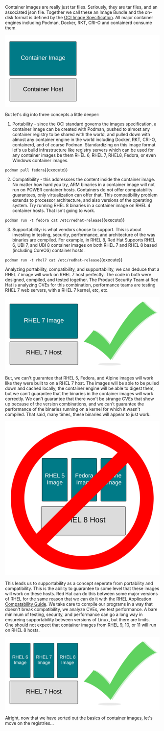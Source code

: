 Container images are really just tar files. Seriously, they are tar files, and an associated json file. Together we call these an Image Bundle and the on-disk format is defined by the [OCI Image Specification](https://github.com/opencontainers/image-spec). All major container engines including Podman, Docker, RKT, CRI-O and containerd consume them.

![Container Images](../../assets/subsystems/container-internals-lab-2-0-part-1/02-basic-container-image.png)

But let's dig into three concepts a little deeper:

1. Portability - since the OCI standard governs the images specification, a container image can be created with Podman, pushed to almost any container registry to be shared with the world, and pulled down with almost any container engine in the world including Docker, RKT, CRI-O, containerd, and of course Podman. Standardizing on this image format let's us build infrastructure like registry servers which can be used for any container images be them RHEL 6, RHEL 7, RHEL8, Fedora, or even Windows container images.

`podman pull fedora`{{execute}}

2. Compatibility - this addressses the content inside the container image. No matter how hard you try, ARM binaries in a container image will not run on POWER container hosts. Containers do not offer compatability guarantees, only virtualization can offer that. This compatibility problem extends to processor architecture, and also versions of the operating system. Try running RHEL 8 binaries in a container image on RHEL 4 container hosts. That isn't going to work.

`podman run -t fedora cat /etc/redhat-release`{{execute}}

3. Supportability: is what vendors choose to support. This is about investing in testing, security, performance, and architecture of the way binaries are compiled. For example, in RHEL 8, Red Hat Supports RHEL 6, UBI 7, and UBI 8 container images on both RHEL 7 and RHEL 8 based (including CoreOS) container hosts.

`podman run -t rhel7 cat /etc/redhat-release`{{execute}}

Analyzing portability, compatibility, and supportability, we can deduce that a RHEL 7 image will work on RHEL 7 host perfectly. The code in both were designed, compiled, and tested together. The Product Security Team at Red Hat is analyzing CVEs for this combination, performance teams are testing RHEL 7 web servers, with a RHEL 7 kernel, etc, etc.

![Container Libraries](../../assets/subsystems/container-internals-lab-2-0-part-1/02-rhel7-image-rhel7-host.png)

But, we can't guarantee that RHEL 5, Fedora, and Alpine images will work like they were built to on a RHEL 7 host. The images will be able to be pulled down and cached locally, the container engine will be able to digest them, but we can't guarantee that the binaries in the container images will work correctly. We can't guarantee that there won't be strange CVEs that show up because of the version combinations, and we can't guarantee the performance of the binaries running on a kernel for which it wasn't compiled. That said, many times, these binaries will appear to just work.

![Container Libraries](../../assets/subsystems/container-internals-lab-2-0-part-1/02-container-image-host-mismatch.png)

This leads us to supportability as a concept seperate from portability and compatibility. This is the ability to guarantee to some level that these images will work on these hosts. Red Hat can do this between some major versions of RHEL for the same reason that we can do it with the [RHEL Application Compatability Guide](https://access.redhat.com/articles/rhel-abi-compatibility). We take care to compile our programs in a way that doesn't break compatibility, we analyze CVEs, we test performance. A bare minimum of testing, security, and performance can go a long way in ensureing supportability between versions of Linux, but there are limits. One should not expect that container images from RHEL 9, 10, or 11 will run on RHEL 8 hosts.

![Container Libraries](../../assets/subsystems/container-internals-lab-2-0-part-1/02-container-image-host-supportability.png)

Alright, now that we have sorted out the basics of container images, let's move on the registries...
